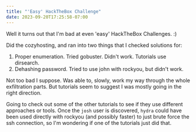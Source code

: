 ```yaml
---
title: "'Easy' HackTheBox Challenge"
date: 2023-09-20T17:25:58-07:00
---
```


Well it turns out that I'm bad at even 'easy' HackTheBox Challenges. :)

Did the cozyhosting, and ran into two things that I checked solutions for:

1. Proper enumeration. Tried gobuster. Didn't work. Tutorials use dirsearch.
1. Dehashing password. Tried to use john with rockyou, but didn't work.

Not too bad I suppose. Was able to, slowly, work my way through the whole exfiltration
parts. But tutorials seem to suggest I was mostly going in the right direction.

Going to check out some of the other tutorials to see if they use different approaches
or tools. Once the `josh` user is discovered, `hydra` could have been used directly
with rockyou (and possibly faster) to just brute force the ssh connection, so I'm
wondering if one of the tutorials just did that.